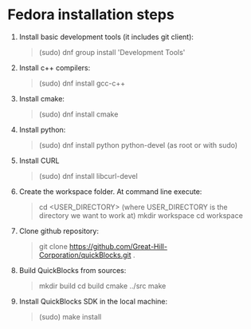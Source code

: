 # Fedora installation steps


1. Install basic development tools (it includes git client):

   > (sudo) dnf group install 'Development Tools'

2. Install c++ compilers:

   > (sudo) dnf install gcc-c++

3. Install cmake:

   > (sudo) dnf install cmake 

4. Install python:

   > (sudo) dnf install python python-devel (as root or with sudo)

5. Install CURL

   > (sudo) dnf install libcurl-devel 

6. Create the workspace folder. At command line execute:

   > cd <USER_DIRECTORY>    (where USER_DIRECTORY is the directory we want to work at)
   > mkdir workspace
   > cd workspace


7. Clone github repository:

   > git clone https://github.com/Great-Hill-Corporation/quickBlocks.git .


8. Build QuickBlocks from sources:

   >  mkdir build
   >  cd build
   >  cmake ../src
   >  make

9. Install QuickBlocks SDK in the local machine:

   > (sudo) make install

